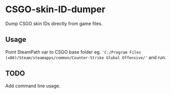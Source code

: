# CSGO-skin-ID-dumper
Dump CSGO skin IDs directly from game files.

## Usage
Point SteamPath var to CSGO base folder eg. `'C:/Program Files (x86)/Steam/steamapps/common/Counter-Strike Global Offensive/'` and run.

## TODO
Add command line usage.

